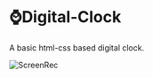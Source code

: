 # ⌚Digital-Clock


A basic html-css based digital clock.

![ScreenRec](https://user-images.githubusercontent.com/69838816/135886302-e93d8531-173d-45e3-8bcb-ce8f8bffa8d8.gif)








<table>
  <tr>
    


